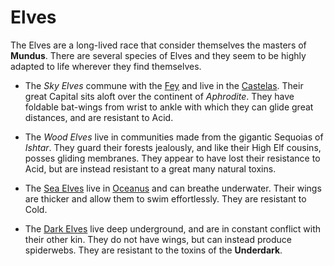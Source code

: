 # Elves

The Elves are a long-lived race that consider themselves the masters of **Mundus**. There are several species of Elves and they seem to be highly adapted to life wherever they find themselves.

- The *Sky Elves* commune with the [Fey](fey.md) and live in the [Castelas](castelas.md). Their great Capital sits aloft over the continent of *Aphrodite*.
They have foldable bat-wings from wrist to ankle with which they can glide great distances, and are resistant to Acid.

- The *Wood Elves* live in communities made from the gigantic Sequoias of *Ishtar*. They guard their forests jealously, and like their High Elf cousins, posses gliding membranes. They appear to have lost their resistance to Acid,
but are instead resistant to a great many natural toxins.

- The [Sea Elves] live in [Oceanus](ocean.md) and can breathe underwater. Their wings are thicker and allow them to swim effortlessly. They are resistant to Cold.

- The [Dark Elves] live deep underground, and are in constant conflict with their other kin. They do not have wings, but can instead produce spiderwebs. They are resistant to the toxins of the **Underdark**.

[Dark Elves]: https://www.dndbeyond.com/races/3-elf#DarkElf(Drow)
[Sea Elves]: https://www.dndbeyond.com/races/1026400-sea-elf
